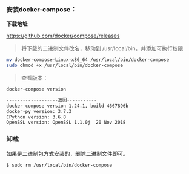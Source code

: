 ### 安装docker-compose：

**下载地址**

<https://github.com/docker/compose/releases>

> 将下载的二进制文件改名，移动到 /usr/local/bin，并添加可执行权限

```bash
mv docker-compose-Linux-x86_64 /usr/local/bin/docker-compose 
sudo chmod +x /usr/local/bin/docker-compose 
```

> 查看版本：

```bash
docker-compose version

-------------------返回-----------
docker-compose version 1.24.1, build 4667896b
docker-py version: 3.7.3
CPython version: 3.6.8
OpenSSL version: OpenSSL 1.1.0j  20 Nov 2018
```



### 卸载

如果是二进制包方式安装的，删除二进制文件即可。

```bash
$ sudo rm /usr/local/bin/docker-compose
```

